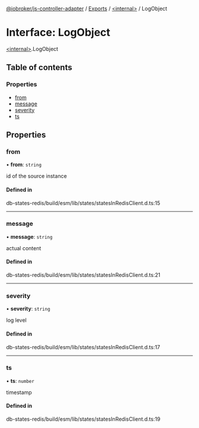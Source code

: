 [@iobroker/js-controller-adapter](../README.md) / [Exports](../modules.md) / [\<internal\>](../modules/internal_.md) / LogObject

# Interface: LogObject

[\<internal\>](../modules/internal_.md).LogObject

## Table of contents

### Properties

- [from](internal_.LogObject.md#from)
- [message](internal_.LogObject.md#message)
- [severity](internal_.LogObject.md#severity)
- [ts](internal_.LogObject.md#ts)

## Properties

### from

• **from**: `string`

id of the source instance

#### Defined in

db-states-redis/build/esm/lib/states/statesInRedisClient.d.ts:15

___

### message

• **message**: `string`

actual content

#### Defined in

db-states-redis/build/esm/lib/states/statesInRedisClient.d.ts:21

___

### severity

• **severity**: `string`

log level

#### Defined in

db-states-redis/build/esm/lib/states/statesInRedisClient.d.ts:17

___

### ts

• **ts**: `number`

timestamp

#### Defined in

db-states-redis/build/esm/lib/states/statesInRedisClient.d.ts:19
